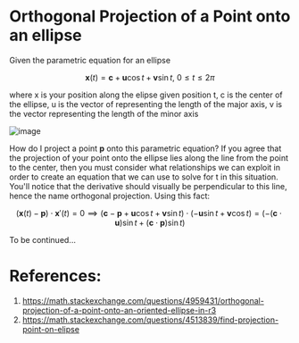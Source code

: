 # Orthogonal Projection of a Point onto an ellipse

Given the parametric equation for an ellipse

$$\textbf{x}(t) = \textbf{c} + \textbf{u}\cos{t} + \textbf{v}\sin{t},\ 0 \le t \le 2\pi$$

where x is your position along the elipse given position t, c is the center of the ellipse, u is the vector of representing the length of the major axis, v is the vector representing the length of the minor axis

![image](https://github.com/user-attachments/assets/7898f859-6bf1-44de-bbe7-69b6a730e96c)

How do I project a point $\textbf{p}$ onto this parametric equation? If you agree that the projection of your point onto the ellipse lies along the line from the point to the center, then you must consider what relationships we can exploit in order to create an equation that we can use to solve for t in this situation. You'll notice that the derivative should visually be perpendicular to this line, hence the name orthogonal projection. Using this fact:

$$(\textbf{x}(t) - \textbf{p})\cdot \textbf{x}'(t) = 0 \implies (\textbf{c} - \textbf{p} + \textbf{u}\cos{t} + \textbf{v}\sin{t})\cdot (-\textbf{u}\sin{t} + \textbf{v}\cos{t}) = (-(\textbf{c}\cdot \textbf{u})\sin{t} + (\textbf{c}\cdot \textbf{p})\sin{t})$$

To be continued...

# References:
1. https://math.stackexchange.com/questions/4959431/orthogonal-projection-of-a-point-onto-an-oriented-ellipse-in-r3
2. https://math.stackexchange.com/questions/4513839/find-projection-point-on-elipse
